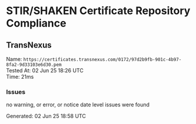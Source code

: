 # STIR/SHAKEN Certificate Repository Compliance

## TransNexus

Name: `https://certificates.transnexus.com/0172/97d2b9fb-901c-4b97-8fa2-9d33103e6d30.pem`\
Tested At: 02 Jun 25 18:26 UTC\
Time: 21ms

### Issues

no warning, or error, or notice date level issues were found

Generated: 02 Jun 25 18:58 UTC